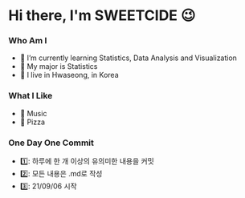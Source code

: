 # Hi there, I'm SWEETCIDE 😉
### Who Am I
- 🌱 I’m currently learning Statistics, Data Analysis and Visualization
- 🥇 My major is Statistics
- 🚅 I live in Hwaseong, in Korea

### What I Like
- 🎵 Music
- 🍕 Pizza

### One Day One Commit
- 1️⃣: 하루에 한 개 이상의 유의미한 내용을 커밋
- 2️⃣: 모든 내용은 .md로 작성
- 3️⃣: 21/09/06 시작
